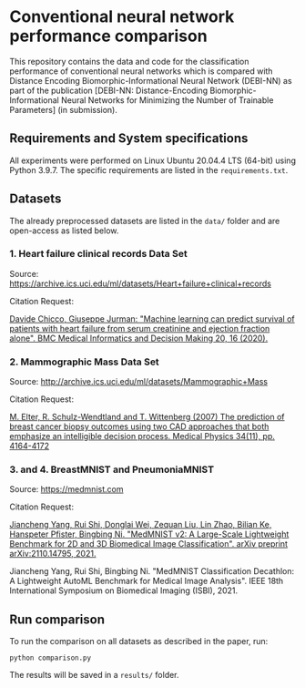 # Conventional neural network performance comparison
This repository contains the data and code for the classification performance of conventional neural networks which is compared with Distance Encoding Biomorphic-Informational Neural Network (DEBI-NN) as part of the publication [DEBI-NN: Distance-Encoding Biomorphic-Informational Neural Networks for Minimizing the Number of Trainable Parameters] (in submission). 

## Requirements and System specifications
All experiments were performed on Linux Ubuntu 20.04.4 LTS (64-bit) using Python 3.9.7. The specific requirements are listed in the `requirements.txt`.

## Datasets
The already preprocessed datasets are listed in the `data/` folder and are open-access as listed below.

### 1. Heart failure clinical records Data Set

Source: https://archive.ics.uci.edu/ml/datasets/Heart+failure+clinical+records

Citation Request:

[Davide Chicco, Giuseppe Jurman: "Machine learning can predict survival of patients with heart failure from serum creatinine and ejection fraction alone". BMC Medical Informatics and Decision Making 20, 16 (2020).](https://bmcmedinformdecismak.biomedcentral.com/articles/10.1186/s12911-020-1023-5)

### 2. Mammographic Mass Data Set

Source: http://archive.ics.uci.edu/ml/datasets/Mammographic+Mass

Citation Request:

[M. Elter, R. Schulz-Wendtland and T. Wittenberg (2007)
The prediction of breast cancer biopsy outcomes using two CAD approaches that both emphasize an intelligible decision process.
Medical Physics 34(11), pp. 4164-4172](https://aapm.onlinelibrary.wiley.com/doi/full/10.1118/1.2786864)

### 3. and 4. BreastMNIST and PneumoniaMNIST

Source: https://medmnist.com

Citation Request:

[Jiancheng Yang, Rui Shi, Donglai Wei, Zequan Liu, Lin Zhao, Bilian Ke, Hanspeter Pfister, Bingbing Ni. "MedMNIST v2: A Large-Scale Lightweight Benchmark for 2D and 3D Biomedical Image Classification". arXiv preprint arXiv:2110.14795, 2021.](https://arxiv.org/pdf/2110.14795.pdf)

Jiancheng Yang, Rui Shi, Bingbing Ni. "MedMNIST Classification Decathlon: A Lightweight AutoML Benchmark for Medical Image Analysis". IEEE 18th International Symposium on Biomedical Imaging (ISBI), 2021.

## Run comparison
To run the comparison on all datasets as described in the paper, run:
```
python comparison.py
```
The results will be saved in a `results/` folder.
